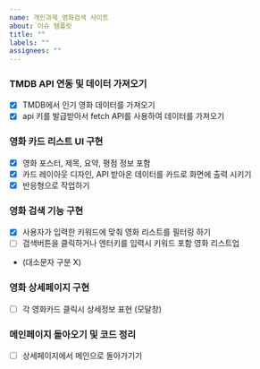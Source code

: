 ```yaml
---
name: 개인과제_영화검색 사이트
about: 이슈 템플릿
title: ""
labels: ""
assignees: ""
---
```


### TMDB API 연동 및 데이터 가져오기

- [x] TMDB에서 인기 영화 데이터를 가져오기
- [x] api 키를 발급받아서 fetch API를 사용하여 데이터를 가져오기

### 영화 카드 리스트 UI 구현

- [x] 영화 포스터, 제목, 요약, 평점 정보 포함
- [x] 카드 레이아웃 디자인, API 받아온 데이터를 카드로 화면에 출력 시키기
- [x] 반응형으로 작업하기

### 영화 검색 기능 구현

- [x] 사용자가 입력한 키워드에 맞춰 영화 리스트를 필터링 하기
- [ ] 검색버튼을 클릭하거나 엔터키를 입력시 키워드 포함 영화 리스트업
- (대소문자 구분 X)

### 영화 상세페이지 구현

- [ ] 각 영화카드 클릭시 상세정보 표현 (모달창)

### 메인페이지 돌아오기 및 코드 정리

- [ ] 상세페이지에서 메인으로 돌아가기기

